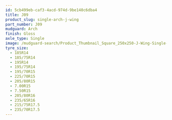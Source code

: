 ```yaml
---
id: 5cb499eb-caf3-4acd-974d-9be140c6dba4
title: J09
product_slug: single-arch-j-wing
part_number: J09
mudguard: Arch
finish: Gloss
axle_type: Single
image: /mudguard-search/Product_Thumbnail_Square_250x250-J-Wing-Single-Arch.jpg
tyre_size:
  - 185R14
  - 185/75R14
  - 195R14
  - 195/75R14
  - 195/70R15
  - 225/70R15
  - 205/80R15
  - 7.00R15
  - 7.50R15
  - 205/80R16
  - 235/65R16
  - 215/75R17.5
  - 235/70R17.5
---
```

